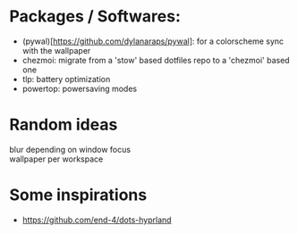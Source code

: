 # Packages / Softwares:

- (pywal)[https://github.com/dylanaraps/pywal]: for a colorscheme sync with the wallpaper
- chezmoi: migrate from a 'stow' based dotfiles repo to a 'chezmoi' based one
- tlp: battery optimization
- powertop: powersaving modes

# Random ideas

blur depending on window focus  
wallpaper per workspace

# Some inspirations

- https://github.com/end-4/dots-hyprland
